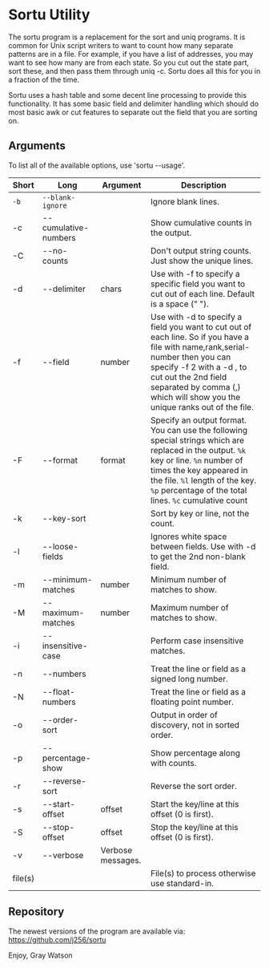 Sortu Utility
=============

The sortu program is a replacement for the sort and uniq programs.  It is common for Unix script writers to
want to count how many separate patterns are in a file.  For example, if you have a list of addresses, you may
want to see how many are from each state.  So you cut out the state part, sort these, and then pass them
through uniq -c.  Sortu does all this for you in a fraction of the time.

Sortu uses a hash table and some decent line processing to provide this functionality. It has some basic field
and delimiter handling which should do most basic awk or cut features to separate out the field that you are
sorting on.

## Arguments

To list all of the available options, use 'sortu --usage'.

| Short | Long | Argument | Description |
| ----- | ---- | -------- | ----------- |
| `-b` | `--blank-ignore` | | Ignore blank lines. |
| -c | --cumulative-numbers | | Show cumulative counts in the output. |
| -C |--no-counts | | Don't output string counts.  Just show the unique lines. |
| -d | --delimiter | chars | Use with -f to specify a specific field you want to cut out of each line.  Default is a space (" "). |
| -f | --field | number | Use with -d to specify a field you want to cut out of each line.  So if you have a file with name,rank,serial-number then you can specify -f 2 with a -d , to cut out the 2nd field separated by comma (,) which will show you the unique ranks out of the file. |
| -F | --format | format | Specify an output format.  You can use the following special strings which are replaced in the output.  `%k` key or line.  `%n` number of times the key appeared in the file. `%l` length of the key. `%p` percentage of the total lines. `%c` cumulative count |
| -k | --key-sort | | Sort by key or line, not the count. |
| -l | --loose-fields | | Ignores white space between fields.  Use with -d to get the 2nd non-blank field. |
| -m | --minimum-matches | number | Minimum number of matches to show. |
| -M | --maximum-matches | number | Maximum number of matches to show. |
| -i | --insensitive-case | | Perform case insensitive matches. |
| -n | --numbers | | Treat the line or field as a signed long number. |
| -N | --float-numbers | | Treat the line or field as a floating point number. |
| -o | --order-sort | | Output in order of discovery, not in sorted order. |
| -p |--percentage-show | | Show percentage along with counts. |
| -r | --reverse-sort | | Reverse the sort order. |
| -s | --start-offset | offset | Start the key/line at this offset (0 is first). |
| -S | --stop-offset | offset | Stop the key/line at this offset (0 is first). |
| -v | --verbose | Verbose messages. |
| file(s) | | | File(s) to process otherwise use standard-in. |

## Repository

The newest versions of the program are available via:  https://github.com/j256/sortu

Enjoy, Gray Watson
